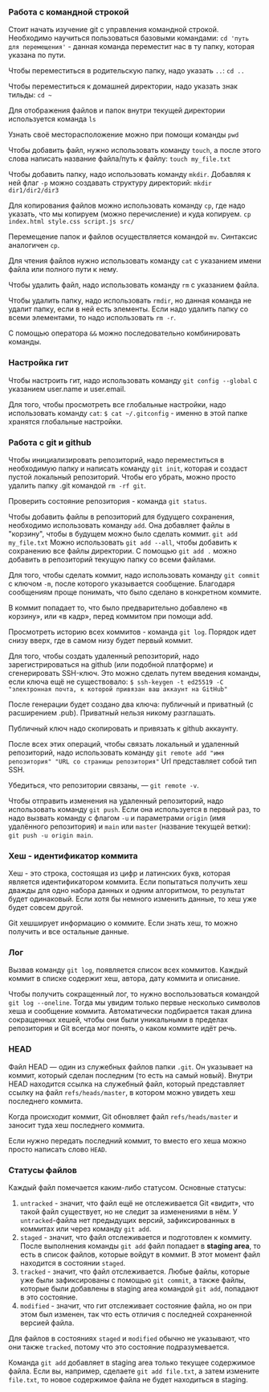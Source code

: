 ### Работа с командной строкой

Стоит начать изучение git с управления командной строкой. Необходимо научиться пользоваться базовыми командами:
`cd 'путь для перемещения'` - данная команда переместит нас в ту папку, которая указана по пути.

Чтобы переместиться в родительскую папку, надо указать `..`:
`cd ..`

Чтобы переместиться к домашней директории, надо указать знак тильды:
`cd ~`

Для отображения файлов и папок внутри текущей директории используется команда `ls`

Узнать своё месторасположение можно при помощи команды `pwd`

Чтобы добавить файл, нужно использовать команду `touch`, а после этого слова написать название файла/путь к файлу:
`touch my_file.txt`

Чтобы добавить папку, надо использовать команду `mkdir`. Добавляя к ней флаг `-p` можно создавать структуру директорий:
`mkdir dir1/dir2/dir3`

Для копирования файлов можно использовать команду `cp`, где надо указать, что мы копируем (можно перечисление) и куда копируем.
`cp index.html style.css script.js src/`

Перемещение папок и файлов осуществляется командой `mv`. Синтаксис аналогичен `cp`.

Для чтения файлов нужно использовать команду `cat` с указанием имени файла или полного пути к нему. 

Чтобы удалить файл, надо использовать команду `rm` с указанием файла.

Чтобы удалить папку, надо использовать `rmdir`, но данная команда не удалит папку, если в ней есть элементы. Если надо удалить папку со всеми элементами, то надо использовать `rm -r`.

С помощью оператора `&&` можно последовательно комбинировать команды.

### Настройка гит

Чтобы настроить гит, надо использовать команду `git config --global` с указанием user.name и user.email.

Для того, чтобы просмотреть все глобальные настройки, надо использовать команду `cat`:
`$ cat ~/.gitconfig` - именно в этой папке хранятся глобальные настройки.

### Работа с git и github

Чтобы инициализировать репозиторий, надо переместиться в необходимую папку и написать команду `git init`, которая и создаст пустой локальный репозиторий. Чтобы его убрать, можно просто удалить папку .git командой `rm -rf git`.

Проверить состояние репозитория - команда `git status`.

Чтобы добавить файлы в репозиторий для будущего сохранения, необходимо использовать команду `add`. Она добавляет файлы в "корзину", чтобы в будущем можно было сделать коммит. 
`git add my_file.txt`
Можно использовать `git add --all`, чтобы добавить к сохранению все файлы директории.
С помощью `git add .` можно добавить в репозиторий текущую папку со всеми файлами.

Для того, чтобы сделать коммит, надо использовать команду `git commit` с ключом `-m`, после которого указывается сообщение. Благодаря сообщениям проще понимать, что было сделано в конкретном коммите. 

В коммит попадает то, что было предварительно добавлено «в корзину», или «в кадр», перед коммитом при помощи add.

Просмотреть историю всех коммитов - команда `git log`. Порядок идет снизу вверх, где в самом низу будет первый коммит.

Для того, чтобы создать удаленный репозиторий, надо зарегистрироваться на github (или подобной платформе) и сгенерировать SSH-ключ. Это можно сделать путем введения команды, если ключа ещё не существовало:
`$ ssh-keygen -t ed25519 -C "электронная почта, к которой привязан ваш аккаунт на GitHub"`

После генерации будет создано два ключа: публичный и приватный (с расширением .pub). Приватный нельзя никому разглашать. 

Публичный ключ надо скопировать и привязать к github аккаунту. 

После всех этих операций, чтобы связать локальный и удаленный репозиторий, надо использовать команду `git remote add "имя репозитория" "URL со страницы репозитория"`
Url представляет собой тип SSH. 

Убедиться, что репозитории связаны, — `git remote -v`.

Чтобы отправить изменения на удаленный репозиторий, надо использовать команду `git push`. Если она используется в первый раз, то надо вызвать команду с флагом `-u` и параметрами `origin` (имя удалённого репозитория) и `main` или `master` (название текущей ветки): `git push -u origin main`.

### Хеш - идентификатор коммита

Хеш - это строка, состоящая из цифр и латинских букв, которая является идентификатором коммита. Если попытаться получить хеш дважды для одно набора данных и одним алгоритмом, то результат будет одинаковый. Если хотя бы немного изменить данные, то хеш уже будет совсем другой.

Git хешширует информацию о коммите. Если знать хеш, то можно получить и все остальные данные. 

### Лог

Вызвав команду `git log`, появляется список всех коммитов. Каждый коммит в списке содержит хеш, автора, дату коммита и описание.

Чтобы получить сокращенный лог, то нужно воспользоваться командой `git log --oneline`. Тогда мы увидим только первые несколько символов хеша и сообщение коммита. Автоматически подбирается такая длина сокращенных хешей, чтобы они были уникальными в пределах репозитория и Git всегда мог понять, о каком коммите идёт речь.

### HEAD

Файл HEAD  — один из служебных файлов папки `.git`. Он указывает на коммит, который сделан последним (то есть на самый новый). Внутри HEAD находится ссылка на служебный файл, который представляет ссылку на файл `refs/heads/master`, в котором можно увидеть хеш последнего коммита. 

Когда происходит коммит, Git обновляет файл `refs/heads/master` и заносит туда хеш последнего коммита.

Если нужно передать последний коммит, то вместо его хеша можно просто написать слово `HEAD`.

### Статусы файлов

Каждый файл помечается каким-либо статусом. Основные статусы:

1. `untracked` - значит, что файл ещё не отслеживается Git «видит», что такой файл существует, но не следит за изменениями в нём. У `untracked`-файла нет предыдущих версий, зафиксированных в коммитах или через команду `git add`.
2. `staged` - значит, что файл отслеживается и подготовлен к коммиту. После выполнения команды `git add` файл попадает в **staging area**, то есть в список файлов, которые войдут в коммит. В этот момент файл находится в состоянии `staged`.
3. `tracked` - значит, что файл отслеживается. Любые файлы, которые уже были зафиксированы с помощью `git commit`, а также файлы, которые были добавлены в staging area командой `git add`, попадают в это состояние.
4. `modified` - значит, что гит отслеживает состояние файла, но он при этом был изменен, так что есть отличия с последней сохраненной версией файла.

Для файлов в состояниях `staged` и `modified` обычно не указывают, что они также `tracked`, потому что это состояние подразумевается.

Команда `git add` добавляет в staging area только текущее содержимое файла. Если вы, например, сделаете `git add file.txt`, а затем измените `file.txt`, то новое содержимое файла не будет находиться в staging.
